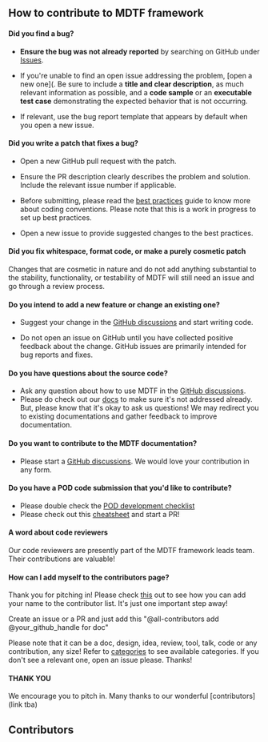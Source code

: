 
## How to contribute to MDTF framework

#### Did you find a bug?

* **Ensure the bug was not already reported** by searching on GitHub under [Issues](https://github.com/NOAA-GFDL/MDTF-diagnostics/issues?q=is%3Aissue+is%3Aopen).

* If you're unable to find an open issue addressing the problem, [open a new one]([](https://github.com/NOAA-GFDL/MDTF-diagnostics/issues/new). Be sure to include a **title and clear description**, as much relevant information as possible, and a **code sample** or an **executable test case** demonstrating the expected behavior that is not occurring.

* If relevant, use the bug report template that appears by default when you open a new issue.

#### Did you write a patch that fixes a bug? 

* Open a new GitHub pull request with the patch.

* Ensure the PR description clearly describes the problem and solution. Include the relevant issue number if applicable.

* Before submitting, please read the [best practices](https://mdtf-diagnostics.readthedocs.io/en/latest/sphinx/dev_coding_tips.html?highlight=coding) guide to know more about coding conventions. Please note that this is a work in progress to set up best practices.
* Open a new issue to provide suggested changes to the best practices.

#### Did you fix whitespace, format code, or make a purely cosmetic patch

Changes that are cosmetic in nature and do not add anything substantial to the stability, functionality, or testability of MDTF will still need an issue and go through a review process.

#### Do you intend to add a new feature or change an existing one?

* Suggest your change in the [GitHub discussions](https://github.com/NOAA-GFDL/MDTF-diagnostics/discussions) and start writing code.

* Do not open an issue on GitHub until you have collected positive feedback about the change. GitHub issues are primarily intended for bug reports and fixes.

#### Do you have questions about the source code?

* Ask any question about how to use MDTF in the [GitHub discussions](https://github.com/NOAA-GFDL/MDTF-diagnostics/discussions).
* Please do check out our [docs](https://mdtf-diagnostics.readthedocs.io/en/latest/) to make sure it's not addressed already. But, please know that it's okay to ask us questions! We may redirect you to existing documentations and gather feedback to improve documentation.

#### Do you want to contribute to the MDTF documentation?

* Please start a [GitHub discussions](https://github.com/NOAA-GFDL/MDTF-diagnostics/discussions). We would love your contribution in any form.

#### Do you have a POD code submission that you'd like to contribute?

* Please double check the [POD development checklist](https://mdtf-diagnostics.readthedocs.io/en/latest/sphinx/dev_checklist.html?highlight=POD%20%20deve)
* Please check out this [cheatsheet](https://mdtf-diagnostics.readthedocs.io/en/latest/sphinx/dev_cheatsheet.html?highlight=cheatsheet) and start a PR!

#### A word about code reviewers

Our code reviewers are presently part of the MDTF framework leads team. Their contributions are valuable!

#### How can I add myself to the contributors page?

Thank you for pitching in! Please check [this](https://allcontributors.org/docs/en/bot/usage) out to see how you can add your name to the contributor list. It's just one important step away!  

Create an issue or a PR and just add this "@all-contributors add @your_github_handle for doc" 

Please note that it can be a doc, design, idea, review, tool, talk, code or any contribution, any size! 
Refer to  [categories](https://allcontributors.org/docs/en/emoji-key) to see available categories. If you don't see a relevant one, open an issue please. 
Thanks!

#### THANK YOU 

We encourage you to pitch in. Many thanks to our wonderful [contributors](link tba)

## Contributors

<!-- ALL-CONTRIBUTORS-LIST:START - Do not remove or modify this section -->
<!-- prettier-ignore-start -->
<!-- markdownlint-disable -->

<!-- markdownlint-restore -->
<!-- prettier-ignore-end -->

<!-- ALL-CONTRIBUTORS-LIST:END -->
